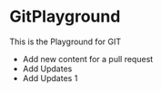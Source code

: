 # GitPlayground
This is the Playground for GIT
  
- Add new content for a pull request
- Add Updates
- Add Updates 1